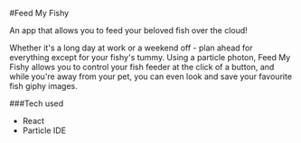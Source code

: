 #Feed My Fishy

An app that allows you to feed your beloved fish over the cloud!

Whether it's a long day at work or a weekend off - plan ahead for everything except for your fishy's tummy. Using a
particle photon, Feed My Fishy allows you to control your fish feeder at the click of a button, and while you're away
from your pet, you can even look and save your favourite fish giphy images.

###Tech used

- React
- Particle IDE

